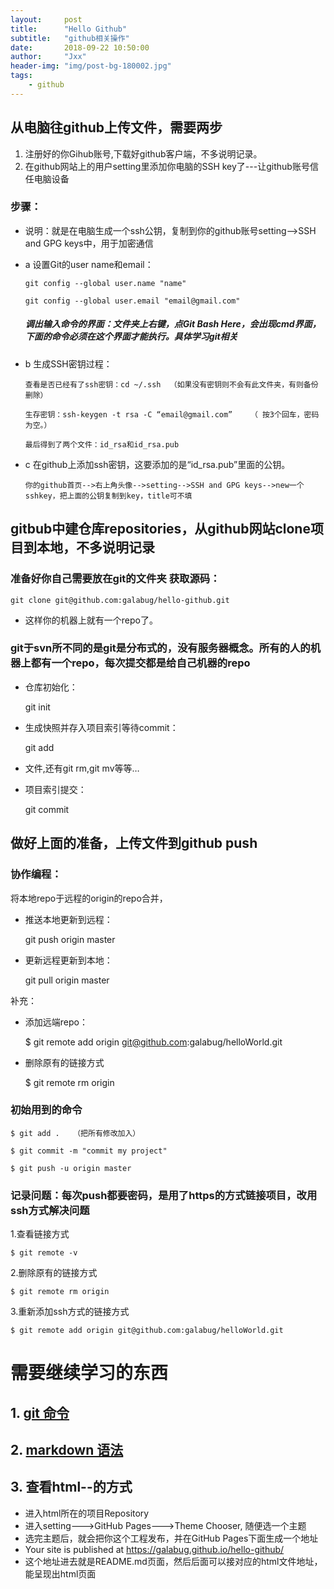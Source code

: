 ```yaml
---
layout:     post
title:      "Hello Github"
subtitle:   "github相关操作"
date:       2018-09-22 10:50:00
author:     "Jxx"
header-img: "img/post-bg-180002.jpg"
tags:
    - github
---
```


## 从电脑往github上传文件，需要两步
1. 注册好的你Gihub账号,下载好github客户端，不多说明记录。
2. 在github网站上的用户setting里添加你电脑的SSH key了---让github账号信任电脑设备
  ### 步骤：
  - 说明：就是在电脑生成一个ssh公钥，复制到你的github账号setting-->SSH and GPG keys中，用于加密通信
  - a 设置Git的user name和email：
     
        git config --global user.name "name"
      
        git config --global user.email "email@gmail.com"

      ##### 调出输入命令的界面：文件夹上右键，点Git Bash Here，会出现cmd界面，下面的命令必须在这个界面才能执行。具体学习git相关

  - b 生成SSH密钥过程：
      
        查看是否已经有了ssh密钥：cd ~/.ssh  （如果没有密钥则不会有此文件夹，有则备份删除）
        
        生存密钥：ssh-keygen -t rsa -C “email@gmail.com”    （ 按3个回车，密码为空。）

        最后得到了两个文件：id_rsa和id_rsa.pub

  - c 在github上添加ssh密钥，这要添加的是“id_rsa.pub”里面的公钥。

        你的github首页-->右上角头像-->setting-->SSH and GPG keys-->new一个sshkey，把上面的公钥复制到key，title可不填

## gitbub中建仓库repositories，从github网站clone项目到本地，不多说明记录

### 准备好你自己需要放在git的文件夹 获取源码：

    git clone git@github.com:galabug/hello-github.git

- 这样你的机器上就有一个repo了。

### git于svn所不同的是git是分布式的，没有服务器概念。所有的人的机器上都有一个repo，每次提交都是给自己机器的repo

-  仓库初始化：
   
    git init

-  生成快照并存入项目索引等待commit：
    
    git add

-  文件,还有git rm,git mv等等…

-  项目索引提交：
  
    git commit

## 做好上面的准备，上传文件到github  push

### 协作编程：

  将本地repo于远程的origin的repo合并，

-  推送本地更新到远程：

    git push origin master

-  更新远程更新到本地：

    git pull origin master

  补充：
  - 添加远端repo：

      $ git remote add origin git@github.com:galabug/helloWorld.git

  - 删除原有的链接方式

      $ git remote rm origin


### 初始用到的命令

    $ git add .   （把所有修改加入）

    $ git commit -m "commit my project"

    $ git push -u origin master

### 记录问题：每次push都要密码，是用了https的方式链接项目，改用ssh方式解决问题

  1.查看链接方式

    $ git remote -v

  2.删除原有的链接方式

    $ git remote rm origin

  3.重新添加ssh方式的链接方式

    $ git remote add origin git@github.com:galabug/helloWorld.git

# 需要继续学习的东西
## 1. [git 命令](https://github.com/galabug/hello-github/blob/master/git.md)
## 2. [markdown 语法](https://github.com/galabug/hello-github/blob/master/markdown.md)
## 3. 查看html--的方式
   - 进入html所在的项目Repository
   - 进入setting--->GitHub Pages--->Theme Chooser, 随便选一个主题
   - 选完主题后，就会把你这个工程发布，并在GitHub Pages下面生成一个地址
   - Your site is published at https://galabug.github.io/hello-github/
   - 这个地址进去就是README.md页面，然后后面可以接对应的html文件地址，能呈现出html页面

